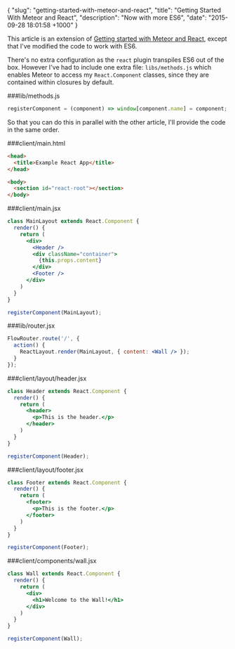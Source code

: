 {
	"slug": "getting-started-with-meteor-and-react",
	"title": "Getting Started With Meteor and React",
	"description": "Now with more ES6",
	"date": "2015-09-28 18:01:58 +1000"
}

This article is an extension of [Getting started with Meteor and React](http://sergiotapia.me/2015/09/18/react-and-meteor-match-made-in-heaven/), except that I've modified the code to work with ES6. 

There's no extra configuration as the `react` plugin transpiles ES6 out of the box. However I've had to include one extra file: `libs/methods.js` which enables Meteor to access my `React.Component` classes, since they are contained within closures by default. 

###lib/methods.js
```js
registerComponent = (component) => window[component.name] = component;
```

So that you can do this in parallel with the other article, I'll provide the code in the same order.

###client/main.html
```html
<head>
  <title>Example React App</title>
</head>

<body>
  <section id="react-root"></section>
</body>
```

###client/main.jsx
```jsx
class MainLayout extends React.Component {
  render() {
    return (
      <div>
        <Header />
        <div className="container">
          {this.props.content}
        </div>
        <Footer />
      </div>
    )
  }
}

registerComponent(MainLayout);
```

###lib/router.jsx
```jsx
FlowRouter.route('/', {
  action() {
    ReactLayout.render(MainLayout, { content: <Wall /> });
  }
});
```

###client/layout/header.jsx
```jsx
class Header extends React.Component {
  render() {
    return (
      <header>
        <p>This is the header.</p>
      </header>
    )
  }
}

registerComponent(Header);
```

###client/layout/footer.jsx
```jsx
class Footer extends React.Component {
  render() {
    return (
      <footer>
        <p>This is the footer.</p>
      </footer>
    )
  }
}

registerComponent(Footer);
```

###client/components/wall.jsx
```jsx
class Wall extends React.Component {
  render() {
    return (
      <div>
        <h1>Welcome to the Wall!</h1>
      </div>
    )
  }
}

registerComponent(Wall);
```
